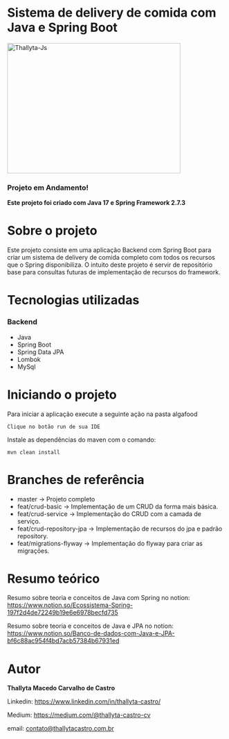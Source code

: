 # Sistema de delivery de comida com Java e Spring Boot
<img  align="center" alt="Thallyta-Js" height="300" width="400" src="https://cdn.jsdelivr.net/gh/devicons/devicon/icons/spring/spring-original-wordmark.svg" />

### Projeto em Andamento!

<b>Este projeto foi criado com Java 17 e Spring Framework 2.7.3</b>

# Sobre o projeto

Este projeto consiste em uma aplicação Backend com Spring Boot para criar um sistema de delivery de comida completo com todos os recursos que o Spring disponibiliza.
O intuito deste projeto é servir de repositório base para consultas futuras de implementação de recursos do framework.

# Tecnologias utilizadas


### Backend

- Java
- Spring Boot
- Spring Data JPA
- Lombok
- MySql

# Iniciando o projeto

Para iniciar a aplicação execute a seguinte ação na pasta algafood

```shell script
Clique no botão run de sua IDE
```

Instale as dependências do maven com o comando:

```shell script
mvn clean install
```

# Branches de referência

- master -> Projeto completo
- feat/crud-basic -> Implementação de um CRUD da forma mais básica.
- feat/crud-service -> Implementação do CRUD com a camada de serviço.
- feat/crud-repository-jpa -> Implementação de recursos do jpa e padrão repository.
- feat/migrations-flyway -> Implementação do flyway para criar as migrações.

# Resumo teórico
Resumo sobre teoria e conceitos de Java com Spring no notion:
https://www.notion.so/Ecossistema-Spring-197f2d4de72249b19e6e6978becfd735

Resumo sobre teoria e conceitos de Java e JPA no notion:
https://www.notion.so/Banco-de-dados-com-Java-e-JPA-bf6c88ac954f4bd7acb57384b67931ed

# Autor
<b>Thallyta Macedo Carvalho de Castro</b>

Linkedin: https://www.linkedin.com/in/thallyta-castro/

Medium: https://medium.com/@thallyta-castro-cv

email: contato@thallytacastro.com.br
